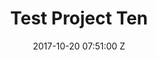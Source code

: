 ---
title: Test Project Ten
date: 2017-10-20 07:51:00 Z
position: 7
categories:
- work
- photography
- personal
tags:
- photography
---